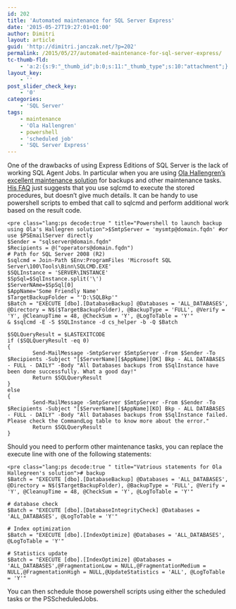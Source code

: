 ```yaml
---
id: 202
title: 'Automated maintenance for SQL Server Express'
date: '2015-05-27T19:27:01+01:00'
author: Dimitri
layout: article
guid: 'http://dimitri.janczak.net/?p=202'
permalink: /2015/05/27/automated-maintenance-for-sql-server-express/
tc-thumb-fld:
    - 'a:2:{s:9:"_thumb_id";b:0;s:11:"_thumb_type";s:10:"attachment";}'
layout_key:
    - ''
post_slider_check_key:
    - '0'
categories:
    - 'SQL Server'
tags:
    - maintenance
    - 'Ola Hallengren'
    - powershell
    - 'scheduled job'
    - 'SQL Server Express'
---
```


One of the drawbacks of using Express Editions of SQL Server is the lack of working SQL Agent Jobs. In particular when you are using [Ola Hallengren’s excellent maintenance solution](https://ola.hallengren.com/) for backups and other maintenance tasks. [His FAQ](https://ola.hallengren.com/frequently-asked-questions.html) just suggests that you use sqlcmd to execute the stored procedures, but doesn’t give much details. It can be handy to use powershell scripts to embed that call to sqlcmd and perform additional work based on the result code.

```
<pre class="lang:ps decode:true " title="Powershell to launch backup using Ola's Hallegren solution">$SmtpServer = 'mysmtp@domain.fqdn' #or use $PSEmailServer directly
$Sender = "sqlserver@domain.fqdn"
$Recipients = @("operators@domain.fqdn")
# Path for SQL Server 2008 (R2)
$sqlcmd = Join-Path $Env:ProgramFiles 'Microsoft SQL Server\100\Tools\Binn\SQLCMD.EXE'
$SQLInstance = 'SERVER\INSTANCE'
$SpSql=$SqlInstance.split('\')
$ServerNAme=$SpSql[0]
$AppName='Some Friendly Name'
$TargetBackupFolder = "'D:\SQLBkp'"
$Batch = "EXECUTE [dbo].[DatabaseBackup] @Databases = 'ALL_DATABASES', @Directory = N$($TargetBackupFolder), @BackupType = 'FULL', @Verify = 'Y', @CleanupTime = 48, @CheckSum = 'Y', @LogToTable = 'Y'"
& $sqlcmd -E -S $SQLInstance -d cs_helper -b -Q $Batch

$SQLQueryResult = $LASTEXITCODE
if ($SQLQueryResult -eq 0)
{
        Send-MailMessage -SmtpServer $SmtpServer -From $Sender -To $Recipients -Subject "[$ServerName][$AppName][OK] Bkp - ALL DATABASES - FULL - DAILY" -Body "All Databases backups from $SqlInstance have been done successfully. What a good day!"
        Return $SQLQueryResult
}
else
{
        Send-MailMessage -SmtpServer $SmtpServer -From $Sender -To $Recipients -Subject "[$ServerName][$AppName][KO] Bkp - ALL DATABASES - FULL - DAILY" -Body "All Databases backups from $SqlInstance failed. Please check the CommandLog table to know more about the error."
        Return $SQLQueryResult
}
```

Should you need to perform other maintenance tasks, you can replace the execute line with one of the following statements:

```
<pre class="lang:ps decode:true " title="Vatrious statements for Ola Hallegreen's solution"># backup
$Batch = "EXECUTE [dbo].[DatabaseBackup] @Databases = 'ALL_DATABASES', @Directory = N$($TargetBackupFolder), @BackupType = 'FULL', @Verify = 'Y', @CleanupTime = 48, @CheckSum = 'Y', @LogToTable = 'Y'"

# database check
$Batch = "EXECUTE [dbo].[DatabaseIntegrityCheck] @Databases = 'ALL_DATABASES', @LogToTable = 'Y'"

# Index optimization
$Batch = "EXECUTE [dbo].[IndexOptimize] @Databases = 'ALL_DATABASES', @LogToTable = 'Y'"

# Statistics update
$Batch = "EXECUTE [dbo].[IndexOptimize] @Databases = 'ALL_DATABASES',@FragmentationLow = NULL,@FragmentationMedium = NULL,@FragmentationHigh = NULL,@UpdateStatistics = 'ALL', @LogToTable = 'Y'"
```

You can then schedule those powershell scripts using either the scheduled tasks or the PSScheduledJobs.